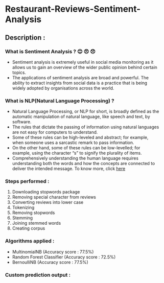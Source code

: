 # Restaurant-Reviews-Sentiment-Analysis

## Description : 

### What is Sentiment Analysis ? 😊 😠 😞
- Sentiment analysis is extremely useful in social media monitoring as it allows us to gain an overview of the wider public opinion behind certain topics.
- The applications of sentiment analysis are broad and powerful. The ability to extract insights from social data is a practice that is being widely adopted by organisations across the world.

### What is NLP(Natural Language Processing) ?
- Natural Language Processing, or NLP for short, is broadly defined as the automatic manipulation of natural language, like speech and text, by software.
- The rules that dictate the passing of information using natural languages are not easy for computers to understand.
- Some of these rules can be high-leveled and abstract; for example, when someone uses a sarcastic remark to pass information.
- On the other hand, some of these rules can be low-levelled; for example, using the character “s” to signify the plurality of items.
- Comprehensively understanding the human language requires understanding both the words and how the concepts are connected to deliver the intended message.
 To know more, click [here](https://towardsdatascience.com/your-guide-to-natural-language-processing-nlp-48ea2511f6e1)

### Steps performed :
1. Downloading stopwords package
2. Removing special character from reviews 
3. Converting reviews into lower case 
4. Tokenizing 
5. Removing stopwords
6. Stemming 
7. Joining stemmed words 
8. Creating corpus 

### Algorithms applied :
  * MultinomialNB (Accuracy score : 77.5%)
  * Random Forest Classifier (Accuracy score : 72.5%)
  * BernoulliNB (Accuracy score : 77.5%)
  
### Custom prediction output :
